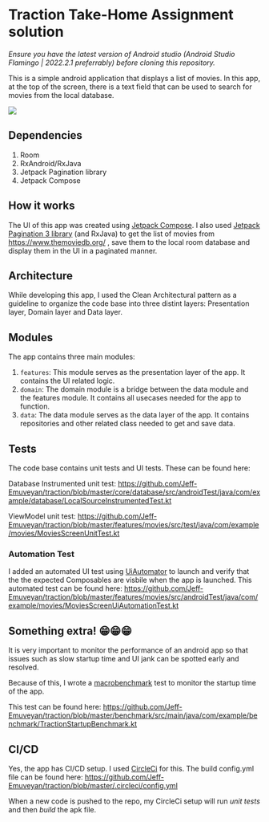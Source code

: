 # Traction Take-Home Assignment solution

*Ensure you have the latest version of Android studio (Android Studio Flamingo | 2022.2.1 preferrably) before cloning this repository.*

This is a simple android application that displays a list of movies.
In this app, at the top of the screen, there is a text field that can be used to search for movies from the local database.

![](https://github.com/Jeff-Emuveyan/Memo/blob/master/marsMarsterpiece8738100.gif?raw=true)

## Dependencies
1) Room
2) RxAndroid/RxJava
3) Jetpack Pagination library
4) Jetpack Compose

## How it works

The UI of this app was created using [Jetpack Compose](https://developer.android.com/jetpack/compose/tutorial). 
I also used [Jetpack Pagination 3 library](https://developer.android.com/topic/libraries/architecture/paging/v3-overview) (and RxJava)
to get the list of movies from https://www.themoviedb.org/ , save them to the local room database and display them in the UI in a paginated manner.

## Architecture
While developing this app, I used the Clean Architectural pattern as a guideline to organize the code base into three distint layers: 
Presentation layer, Domain layer and Data layer.

## Modules
The app contains three main modules:
1) ```features```: This module serves as the presentation layer of the app. It contains the UI related logic.
2) ```domain```: The domain module is a bridge between the data module and the features module. It contains all usecases needed for the app to function.
3) ```data```: The data module serves as the data layer of the app. It contains repositories and other related class needed to get and save data.

## Tests
The code base contains unit tests and UI tests. These can be found here:

Database Instrumented unit test: https://github.com/Jeff-Emuveyan/traction/blob/master/core/database/src/androidTest/java/com/example/database/LocalSourceInstrumentedTest.kt

ViewModel unit test: https://github.com/Jeff-Emuveyan/traction/blob/master/features/movies/src/test/java/com/example/movies/MoviesScreenUnitTest.kt

### Automation Test 
I added an automated UI test using [UiAutomator](https://developer.android.com/training/testing/other-components/ui-automator) to launch and verify that the
the expected Composables are visbile when the app is launched.
This automated test can be found here: https://github.com/Jeff-Emuveyan/traction/blob/master/features/movies/src/androidTest/java/com/example/movies/MoviesScreenUiAutomationTest.kt

## Something extra! 😁😁😁
It is very important to monitor the performance of an android app so that issues such as slow startup time and UI jank can be spotted early and resolved.

Because of this, I wrote a [macrobenchmark](https://developer.android.com/topic/performance/benchmarking/macrobenchmark-overview) test to monitor the startup time
of the app.

This test can be found here:
https://github.com/Jeff-Emuveyan/traction/blob/master/benchmark/src/main/java/com/example/benchmark/TractionStartupBenchmark.kt

## CI/CD
Yes, the app has CI/CD setup. I used [CircleCi](https://circleci.com/) for this. 
The build config.yml file can be found here: https://github.com/Jeff-Emuveyan/traction/blob/master/.circleci/config.yml

When a new code is pushed to the repo, my CircleCi setup will run *unit tests* and then *build* the apk file.

